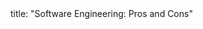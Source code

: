 <frontmatter>
title: "Software Engineering: Pros and Cons"
</frontmatter>

<include src="index-body.md" boilerplate />
